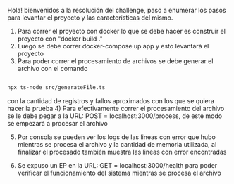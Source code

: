 
Hola! bienvenidos a la resolución del challenge, paso a enumerar los pasos para levantar el proyecto y las caracteristicas del mismo.
1) Para correr el proyecto con docker lo que se debe hacer es construir el proyecto con "docker build ."
2) Luego se debe correr docker-compose up app y esto levantará el proyecto
3) Para poder correr el procesamiento de archivos se debe generar el archivo con el comando 
```bash

npx ts-node src/generateFile.ts

```
con la cantidad de registros y fallos aproximados con los que se quiera hacer la prueba
4) Para efectivamente correr el procesamiento del archivo se le debe pegar a la URL: POST = localhost:3000/process, de este modo se empezará a procesar el archivo

5) Por consola se pueden ver los logs de las lineas con error que hubo mientras se procesa el archivo y la cantidad de memoria utilizada, al finalizar el procesado también muestra las lineas con error encontradas

6) Se expuso un EP en la URL: GET = localhost:3000/health para poder verificar el funcionamiento del sistema mientras se procesa el archivo
 